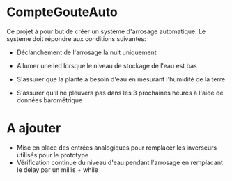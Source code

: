 # CompteGouteAuto
Ce projet à pour but de créer un système d'arrosage automatique.
Le systeme doit répondre aux conditions suivantes:

- Déclanchement de l'arrosage la nuit uniquement

- Allumer une led lorsque le niveau de stockage de l'eau est bas

- S'assurer que la plante a besoin d'eau en mesurant l'humidité de la terre

- S'assurer qu'il ne pleuvera pas dans les 3 prochaines heures à l'aide de données barométrique

# A ajouter

- Mise en place des entrées analogiques pour remplacer les inverseurs utilisés pour le prototype 
- Vérification continue du niveau d'eau pendant l'arrosage en remplacant le delay par un millis + while

